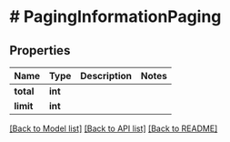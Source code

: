 # # PagingInformationPaging

## Properties

Name | Type | Description | Notes
------------ | ------------- | ------------- | -------------
**total** | **int** |  | 
**limit** | **int** |  | 

[[Back to Model list]](../../README.md#documentation-for-models) [[Back to API list]](../../README.md#documentation-for-api-endpoints) [[Back to README]](../../README.md)


